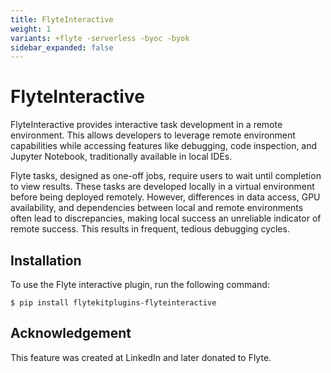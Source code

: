 ```yaml
---
title: FlyteInteractive
weight: 1
variants: +flyte -serverless -byoc -byok
sidebar_expanded: false
---
```


# FlyteInteractive

FlyteInteractive provides interactive task development in a remote environment. This allows developers to leverage remote environment capabilities while accessing features like debugging, code inspection, and Jupyter Notebook, traditionally available in local IDEs.

Flyte tasks, designed as one-off jobs, require users to wait until completion to view results. These tasks are developed locally in a virtual environment before being deployed remotely. However, differences in data access, GPU availability, and dependencies between local and remote environments often lead to discrepancies, making local success an unreliable indicator of remote success. This results in frequent, tedious debugging cycles.

## Installation

To use the Flyte interactive plugin, run the following command:

```shell
$ pip install flytekitplugins-flyteinteractive
```

## Acknowledgement

This feature was created at LinkedIn and later donated to Flyte.


